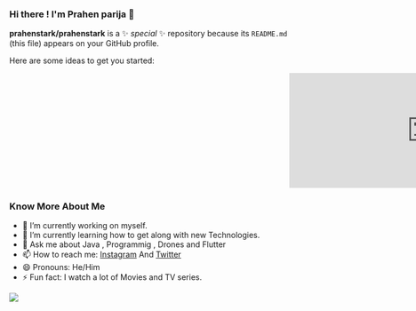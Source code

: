 ### Hi there ! I'm Prahen parija 👋


**prahenstark/prahenstark** is a ✨ _special_ ✨ repository because its `README.md` (this file) appears on your GitHub profile.

Here are some ideas to get you started:

<div align="right" style="width:100%;height:0;padding-bottom:41%;position:relative;"><iframe src="https://giphy.com/embed/WJZdOtltegO76" width="100%" height="100%" style="position:absolute" frameBorder="0" class="giphy-embed" ></iframe></div>


<!--<img align="right" src="http://jawnism.tumblr.com/post/46535150192/jarvis-sometimes-you-gotta-run-before-you-can" alt="iron man" width="450" height="300" > -->

### Know More About Me
- 🔭 I’m currently working on myself.
- 🌱 I’m currently learning how to get along with new Technologies.
- 💬 Ask me about Java , Programmig , Drones and Flutter
- 📫 How to reach me: [Instagram](https://www.instagram.com/_staaark_/) And [Twitter](https://twitter.com/prahen_parija)
- 😄 Pronouns: He/Him
- ⚡ Fun fact: I watch a lot of Movies and TV series.


<img align="left" src='https://github-readme-stats.vercel.app/api?username=prahenstark&show_icons=true&text_color=daf7dc&bg_color=131723'>
